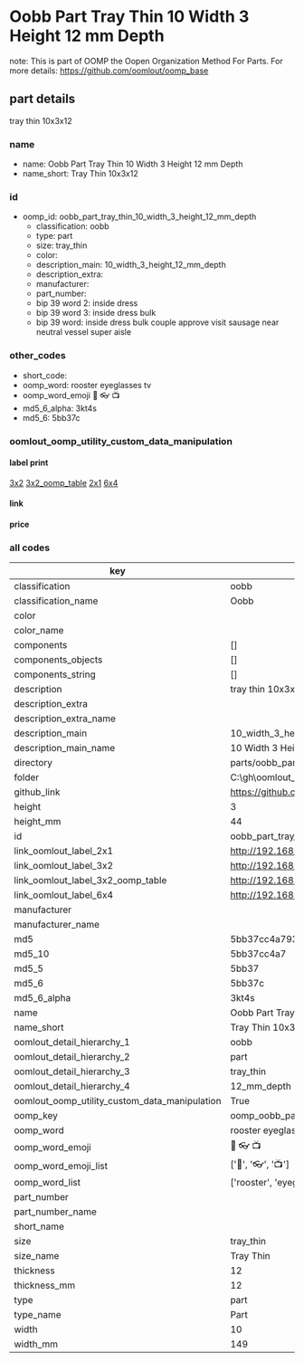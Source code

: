 # Oobb Part Tray Thin 10 Width 3 Height 12 mm Depth  

note: This is part of OOMP the Oopen Organization Method For Parts. For more details: https://github.com/oomlout/oomp_base

##  part details
  



tray thin 10x3x12



### name
* name: Oobb Part Tray Thin 10 Width 3 Height 12 mm Depth
* name_short: Tray Thin 10x3x12 
### id
* oomp_id: oobb_part_tray_thin_10_width_3_height_12_mm_depth
  * classification: oobb
  * type: part
  * size: tray_thin
  * color: 
  * description_main: 10_width_3_height_12_mm_depth
  * description_extra: 
  * manufacturer: 
  * part_number: 
  * bip 39 word 2: inside dress
  * bip 39 word 3: inside dress bulk
  * bip 39 word: inside dress bulk couple approve visit sausage near neutral vessel super aisle

### other_codes
* short_code: 
* oomp_word: rooster eyeglasses tv
* oomp_word_emoji :rooster: :eyeglasses: :tv:
* md5_6_alpha: 3kt4s
* md5_6: 5bb37c






### oomlout_oomp_utility_custom_data_manipulation
#### label print
[3x2](http://192.168.1.245:1112/?label=oomp%203kt4s)
[3x2_oomp_table](http://192.168.1.108:1112/?label=oomp%203kt4s)
[2x1](http://192.168.1.242:1112/?label=oomp%203kt4s)
[6x4](http://192.168.1.55:1112/?label=oomp%203kt4s)    

#### link

                              

#### price







### all codes 
| key | value |  
| --- | --- |  
| classification | oobb |  
| classification_name | Oobb |  
| color |  |  
| color_name |  |  
| components | [] |  
| components_objects | [] |  
| components_string | [] |  
| description | tray thin 10x3x12 |  
| description_extra |  |  
| description_extra_name |  |  
| description_main | 10_width_3_height_12_mm_depth |  
| description_main_name | 10 Width 3 Height 12 mm Depth |  
| directory | parts/oobb_part_tray_thin_10_width_3_height_12_mm_depth |  
| folder | C:\gh\oomlout_oobb_version_4_generated_parts\parts\oobb_part_tray_thin_10_width_3_height_12_mm_depth |  
| github_link | https://github.com/oomlout/oomlout_oomp_part_src/tree/main/parts/oobb_part_tray_thin_10_width_3_height_12_mm_depth |  
| height | 3 |  
| height_mm | 44 |  
| id | oobb_part_tray_thin_10_width_3_height_12_mm_depth |  
| link_oomlout_label_2x1 | http://192.168.1.242:1112/?label=oomp%203kt4s |  
| link_oomlout_label_3x2 | http://192.168.1.245:1112/?label=oomp%203kt4s |  
| link_oomlout_label_3x2_oomp_table | http://192.168.1.108:1112/?label=oomp%203kt4s |  
| link_oomlout_label_6x4 | http://192.168.1.55:1112/?label=oomp%203kt4s |  
| manufacturer |  |  
| manufacturer_name |  |  
| md5 | 5bb37cc4a79397f7d30563123c10aba9 |  
| md5_10 | 5bb37cc4a7 |  
| md5_5 | 5bb37 |  
| md5_6 | 5bb37c |  
| md5_6_alpha | 3kt4s |  
| name | Oobb Part Tray Thin 10 Width 3 Height 12 mm Depth |  
| name_short | Tray Thin 10x3x12  |  
| oomlout_detail_hierarchy_1 | oobb |  
| oomlout_detail_hierarchy_2 | part |  
| oomlout_detail_hierarchy_3 | tray_thin |  
| oomlout_detail_hierarchy_4 | 12_mm_depth |  
| oomlout_oomp_utility_custom_data_manipulation | True |  
| oomp_key | oomp_oobb_part_tray_thin_10_width_3_height_12_mm_depth |  
| oomp_word | rooster eyeglasses tv |  
| oomp_word_emoji | :rooster: :eyeglasses: :tv: |  
| oomp_word_emoji_list | [':rooster:', ':eyeglasses:', ':tv:'] |  
| oomp_word_list | ['rooster', 'eyeglasses', 'tv'] |  
| part_number |  |  
| part_number_name |  |  
| short_name |  |  
| size | tray_thin |  
| size_name | Tray Thin |  
| thickness | 12 |  
| thickness_mm | 12 |  
| type | part |  
| type_name | Part |  
| width | 10 |  
| width_mm | 149 |  
